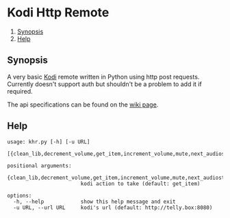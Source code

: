 # Kodi Http Remote

<!--- mdtoc: toc begin -->

1. [Synopsis](#synopsis)
2. [Help](#help)<!--- mdtoc: toc end -->

## Synopsis

A very basic [Kodi](https://kodi.tv/) remote written in Python using http post requests. Currently doesn't support auth but shouldn't be a problem to add it if required.

The api specifications can be found on the [wiki page](https://kodi.wiki/view/JSON-RPC_API/v12).

## Help

```text mdox-exec="python3 khr.py -h"
usage: khr.py [-h] [-u URL]
              [{clean_lib,decrement_volume,get_item,increment_volume,mute,next_audiostream,playpause,scan_lib,update_lib}]

positional arguments:
  {clean_lib,decrement_volume,get_item,increment_volume,mute,next_audiostream,playpause,scan_lib,update_lib}
                        kodi action to take (default: get_item)

options:
  -h, --help            show this help message and exit
  -u URL, --url URL     kodi's url (default: http://telly.box:8080)
```
